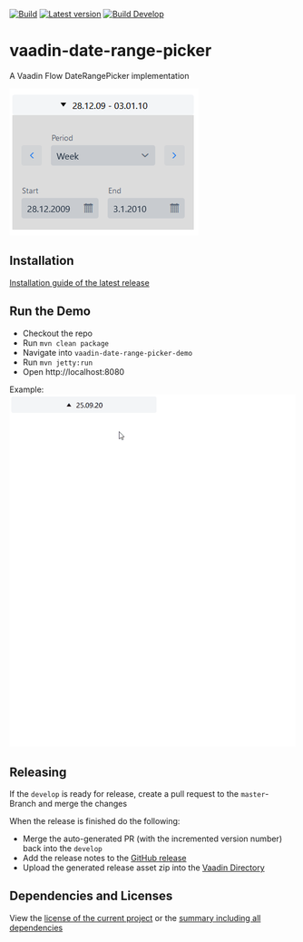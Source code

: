 [![Build](https://img.shields.io/github/workflow/status/xdev-software/vaadin-date-range-picker/Master%20CI)](https://github.com/xdev-software/vaadin-date-range-picker/actions?query=workflow%3A%22Master+CI%22)
[![Latest version](https://img.shields.io/maven-central/v/com.xdev-software/vaadin-date-range-picker)](https://mvnrepository.com/artifact/com.xdev-software/vaadin-date-range-picker)
[![Build Develop](https://img.shields.io/github/workflow/status/xdev-software/vaadin-date-range-picker/Develop%20CI/develop?label=build%20develop)](https://github.com/xdev-software/vaadin-date-range-picker/actions?query=workflow%3A%22Develop+CI%22+branch%3Adevelop)

# vaadin-date-range-picker
A Vaadin Flow DateRangePicker implementation

![demo](demo.png)

## Installation
[Installation guide of the latest release](https://github.com/xdev-software/vaadin-date-range-picker/releases/latest#Installation)

## Run the Demo
* Checkout the repo
* Run ``mvn clean package``
* Navigate into ``vaadin-date-range-picker-demo`` 
* Run ``mvn jetty:run``
* Open http://localhost:8080

Example:<br/>
![demo](demo.gif)


## Releasing
If the ``develop`` is ready for release, create a pull request to the ``master``-Branch and merge the changes

When the release is finished do the following:
* Merge the auto-generated PR (with the incremented version number) back into the ``develop``
* Add the release notes to the [GitHub release](https://github.com/xdev-software/vaadin-date-range-picker/releases/latest)
* Upload the generated release asset zip into the [Vaadin Directory](https://vaadin.com/directory)

## Dependencies and Licenses
View the [license of the current project](LICENSE) or the [summary including all dependencies](https://xdev-software.github.io/vaadin-date-range-picker/dependencies/)
